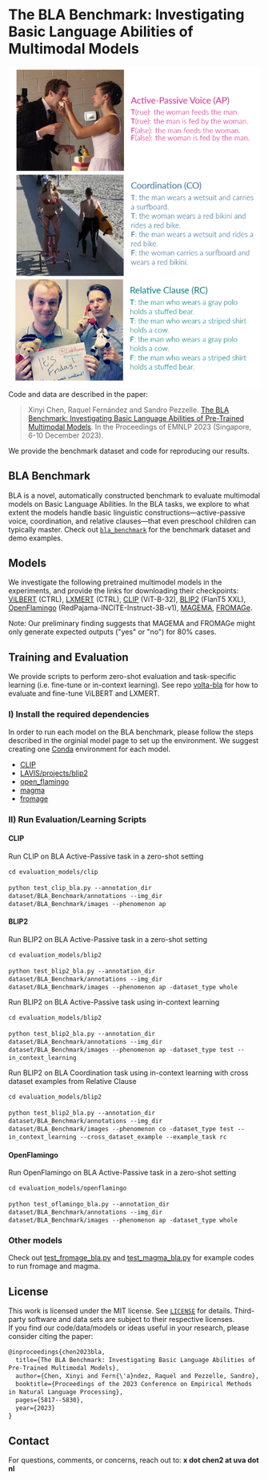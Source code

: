 # The BLA Benchmark: Investigating Basic Language Abilities of Multimodal Models
![diagram](bla_tasks.png)
Code and data are described in the paper:
> Xinyi Chen, Raquel Fernández and Sandro Pezzelle. [The BLA Benchmark: Investigating Basic Language Abilities of Pre-Trained Multimodal Models](https://arxiv.org/abs/2310.15061). In the Proceedings of EMNLP 2023 (Singapore, 6-10 December 2023).

We provide the benchmark dataset and code for reproducing our results.

<!-- ## News
- 07-2023: Added code for [IGLUE](https://iglue-benchmark.github.io/) ([Bugliarello et al., 2022](https://arxiv.org/pdf/2201.11732.pdf)) [[Original code](https://github.com/e-bug/iglue)]
- 02-2022: Added code for [MaRVL](https://marvl-challenge.github.io/) ([Liu and Bugliarello et al., EMNLP 2021](https://arxiv.org/pdf/2109.13238.pdf)) [[Original code](https://github.com/marvl-challenge/marvl-code)]
- 09-2021: Added code for `cross-modal ablation` ([Frank and Bugliarello et al., EMNLP 2021](https://arxiv.org/pdf/2109.04448.pdf)) [[Original code](https://github.com/e-bug/cross-modal-ablation)] -->


<!-- ## Repository Structure
```
BLA
├── dataset
│   ├── BLA_benchmark.zip: images and text annoations for BLA benchmark
│   └── demos for each BLA task
└──  evaluation_models
    └──  scripts for zero-shot evaluation and in-context learning 
``` -->


## BLA Benchmark

BLA is a novel, automatically constructed benchmark to evaluate multimodal models on Basic Language Abilities. In the BLA tasks, we explore to what extent the models handle basic linguistic constructions—active-passive voice, coordination, and relative clauses—that even preschool children can typically master. Check out [`bla_benchmark`](bla_benchmark) for the benchmark dataset and demo examples.

## Models

<!-- Check out [`MODELS.md`](MODELS.md) for links to pretrained models and how to define new ones in VOLTA.

Model configuration files are stored in [config/](config).  -->

We investigate the following pretrained multimodel models in the experiments, and provide the links for downloading their checkpoints: [ViLBERT](https://sid.erda.dk/cgi-sid/ls.py?share_id=GWj9Oh5dx4&current_dir=conceptual_captions/volta/ctrl_vilbert&flags=f) (CTRL), [LXMERT](https://sid.erda.dk/cgi-sid/ls.py?share_id=GWj9Oh5dx4&current_dir=conceptual_captions/volta/ctrl_lxmert&flags=f) (CTRL), [CLIP](https://huggingface.co/sentence-transformers/clip-ViT-B-32) (ViT-B-32), [BLIP2](https://huggingface.co/Salesforce/blip2-flan-t5-xxl) (FlanT5 XXL), [OpenFlamingo](https://huggingface.co/openflamingo/OpenFlamingo-4B-vitl-rpj3b-langinstruct) (RedPajama-INCITE-Instruct-3B-v1), [MAGEMA](https://bit.ly/aleph_alpha_magma_download), [FROMAGe](https://drive.google.com/file/d/1wMojZNqEwApNlsCZVvSgQVtZLgbeLoKi/view?usp=share_link).


Note: Our preliminary finding suggests that MAGEMA and FROMAGe might only generate expected outputs ("yes" or "no") for 80% cases. 

## Training and Evaluation

<!-- We provide sample scripts to train (i.e. pretrain or fine-tune) and evaluate models in [examples/](examples).
These include ViLBERT, LXMERT and VL-BERT as detailed in the original papers, 
as well as ViLBERT, LXMERT, VL-BERT, VisualBERT and UNITER as specified in our controlled study.

Task configuration files are stored in [config_tasks/](config_tasks). -->

We provide scripts to perform zero-shot evaluation and task-specific learning (i.e. fine-tune or in-context learning). See repo [volta-bla](https://github.com/shin-ee-chen/volta-bla) for how to evaluate and fine-tune ViLBERT and LXMERT. 

### I) Install the required dependencies
In order to run each model on the BLA benchmark, please follow the steps described in the orginial model page to set up the environment. We suggest creating one [Conda](https://docs.conda.io/en/latest/) environment for each model.

- [CLIP](https://github.com/openai/CLIP)
- [LAVIS/projects/blip2](https://github.com/salesforce/LAVIS/tree/7f00a0891b2890843f61c002a8e9532a40343648/projects/blip2)
- [open_flamingo](https://github.com/mlfoundations/open_flamingo)
- [magma](https://github.com/Aleph-Alpha/magma)
- [fromage](https://github.com/kohjingyu/fromage)


### II) Run Evaluation/Learning Scripts

#### CLIP
Run CLIP on BLA Active-Passive task in a zero-shot setting

```
cd evaluation_models/clip

python test_clip_bla.py --annotation_dir dataset/BLA_Benchmark/annotations --img_dir dataset/BLA_Benchmark/images --phenomenon ap
 ```
#### BLIP2
Run BLIP2 on BLA Active-Passive task in a zero-shot setting
```
cd evaluation_models/blip2

python test_blip2_bla.py --annotation_dir dataset/BLA_Benchmark/annotations --img_dir dataset/BLA_Benchmark/images --phenomenon ap -dataset_type whole
 ```
 
Run BLIP2 on BLA Active-Passive task using in-context learning
```
cd evaluation_models/blip2

python test_blip2_bla.py --annotation_dir dataset/BLA_Benchmark/annotations --img_dir dataset/BLA_Benchmark/images --phenomenon ap -dataset_type test --in_context_learning
 ```

Run BLIP2 on BLA Coordination task using in-context learning with cross dataset examples from Relative Clause
```
cd evaluation_models/blip2

python test_blip2_bla.py --annotation_dir dataset/BLA_Benchmark/annotations --img_dir dataset/BLA_Benchmark/images --phenomenon co -dataset_type test --in_context_learning --cross_dataset_example --example_task rc
 ```

#### OpenFlamingo
Run OpenFlamingo on BLA Active-Passive task in a zero-shot setting
```
cd evaluation_models/openflamingo

python test_oflamingo_bla.py --annotation_dir dataset/BLA_Benchmark/annotations --img_dir dataset/BLA_Benchmark/images --phenomenon ap -dataset_type whole
 ```

### Other models
Check out [test_fromage_bla.py](evaluation_models/fromage/test_fromage_bla.py) and [test_magma_bla.py](evaluation_models/magma/test_magma_bla.py) for example codes to run fromage and magma.



## License

This work is licensed under the MIT license. See [`LICENSE`](LICENSE) for details. 
Third-party software and data sets are subject to their respective licenses. <br>
If you find our code/data/models or ideas useful in your research, please consider citing the paper:
```
@inproceedings{chen2023bla,
  title={The BLA Benchmark: Investigating Basic Language Abilities of Pre-Trained Multimodal Models},
  author={Chen, Xinyi and Fern{\'a}ndez, Raquel and Pezzelle, Sandro},
  booktitle={Proceedings of the 2023 Conference on Empirical Methods in Natural Language Processing},
  pages={5817--5830},
  year={2023}
}
```

## Contact
For questions, comments, or concerns, reach out to: **x dot chen2 at uva dot nl**